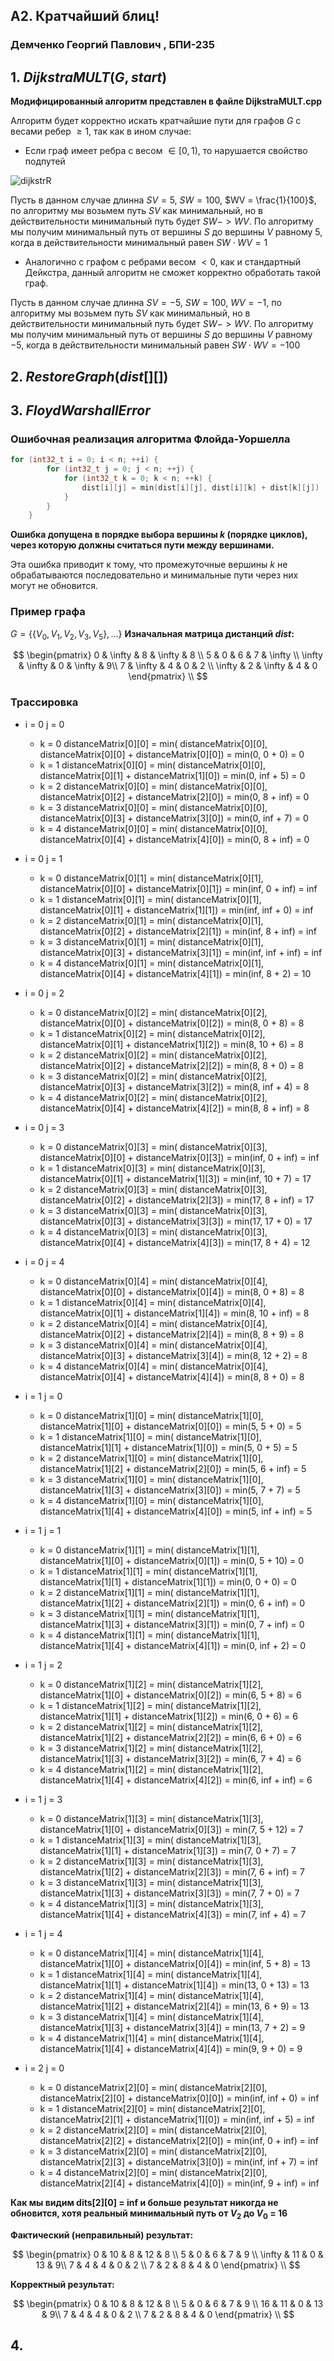 ## A2. Кратчайший блиц!

### Демченко Георгий Павлович , БПИ-235

## 1. $DijkstraMULT(G, start)$

**Модифицированный алгоритм представлен в файле DijkstraMULT.cpp**

Алгоритм будет корректно искать кратчайшие пути для графов $G$ с весами ребер $\geq 1$, так как в ином случае:

- Если граф имеет ребра c весом $\in \left[0, 1\right)$, то нарушается свойство подпутей

![dijkstrR](img/dikst.png)

Пусть в данном случае длинна $SV = 5$, $SW = 100$, $WV = \frac{1}{100}$, по алгоритму мы возьмем путь $SV$ как минимальный, но в действительности минимальный путь будет $SW -> WV$. По алгоритму мы получим минимальный путь от вершины $S$ до вершины $V$ равному $5$, когда в действительности минимальный равен $SW \cdot WV = 1$

- Аналогично с графом с ребрами весом $< 0$, как и стандартный Дейкстра, данный алгоритм не сможет корректно обработать такой граф.

Пусть в данном случае длинна $SV = -5$, $SW = 100$, $WV = -1$, по алгоритму мы возьмем путь $SV$ как минимальный, но в действительности минимальный путь будет $SW -> WV$. По алгоритму мы получим минимальный путь от вершины $S$ до вершины $V$ равному $-5$, когда в действительности минимальный равен $SW \cdot WV = -100$

## 2. $RestoreGraph(dist[][])$


## 3. $FloydWarshallError$


### Ошибочная реализация алгоритма Флойда-Уоршелла

```cpp
for (int32_t i = 0; i < n; ++i) {
        for (int32_t j = 0; j < n; ++j) {
            for (int32_t k = 0; k < n; ++k) {
                dist[i][j] = min(dist[i][j], dist[i][k] + dist[k][j])
            }
        }
    }
```

**Ошибка допущена в порядке выбора вершины $k$ (порядке циклов), через которую должны считаться пути между вершинами.**

Эта ошибка приводит к тому, что промежуточные вершины $k$ не обрабатываются последовательно и минимальные пути через них могут не обновится.

### Пример графа

$G = \{\{V_{0}, V_{1}, V_{2}, V_{3}, V_{5}\}, ...\}$
**Изначальная матрица дистанций $dist$:**

$$
\begin{pmatrix} 
0 & \infty & 8 & \infty & 8 \\
5 & 0 & 6 & 7 & \infty \\
\infty & \infty & 0 & \infty & 9\\
7 & \infty & 4 & 0 & 2 \\
\infty & 2 & \infty & 4 & 0
\end{pmatrix} \\
$$

### Трассировка

- i = 0 j = 0
  - k = 0 distanceMatrix[0][0] = min( distanceMatrix[0][0], distanceMatrix[0][0] + distanceMatrix[0][0]) = min(0, 0 + 0) = 0
  - k = 1 distanceMatrix[0][0] = min( distanceMatrix[0][0], distanceMatrix[0][1] + distanceMatrix[1][0]) = min(0, inf + 5) = 0
  - k = 2 distanceMatrix[0][0] = min( distanceMatrix[0][0], distanceMatrix[0][2] + distanceMatrix[2][0]) = min(0, 8 + inf) = 0
  - k = 3 distanceMatrix[0][0] = min( distanceMatrix[0][0], distanceMatrix[0][3] + distanceMatrix[3][0]) = min(0, inf + 7) = 0
  - k = 4 distanceMatrix[0][0] = min( distanceMatrix[0][0], distanceMatrix[0][4] + distanceMatrix[4][0]) = min(0, 8 + inf) = 0
- i = 0 j = 1
  - k = 0 distanceMatrix[0][1] = min( distanceMatrix[0][1], distanceMatrix[0][0] + distanceMatrix[0][1]) = min(inf, 0 + inf) = inf
  - k = 1 distanceMatrix[0][1] = min( distanceMatrix[0][1], distanceMatrix[0][1] + distanceMatrix[1][1]) = min(inf, inf + 0) = inf
  - k = 2 distanceMatrix[0][1] = min( distanceMatrix[0][1], distanceMatrix[0][2] + distanceMatrix[2][1]) = min(inf, 8 + inf) = inf
  - k = 3 distanceMatrix[0][1] = min( distanceMatrix[0][1], distanceMatrix[0][3] + distanceMatrix[3][1]) = min(inf, inf + inf) = inf
  - k = 4 distanceMatrix[0][1] = min( distanceMatrix[0][1], distanceMatrix[0][4] + distanceMatrix[4][1]) = min(inf, 8 + 2) = 10
- i = 0 j = 2
  - k = 0 distanceMatrix[0][2] = min( distanceMatrix[0][2], distanceMatrix[0][0] + distanceMatrix[0][2]) = min(8, 0 + 8) = 8
  - k = 1 distanceMatrix[0][2] = min( distanceMatrix[0][2], distanceMatrix[0][1] + distanceMatrix[1][2]) = min(8, 10 + 6) = 8
  - k = 2 distanceMatrix[0][2] = min( distanceMatrix[0][2], distanceMatrix[0][2] + distanceMatrix[2][2]) = min(8, 8 + 0) = 8
  - k = 3 distanceMatrix[0][2] = min( distanceMatrix[0][2], distanceMatrix[0][3] + distanceMatrix[3][2]) = min(8, inf + 4) = 8
  - k = 4 distanceMatrix[0][2] = min( distanceMatrix[0][2], distanceMatrix[0][4] + distanceMatrix[4][2]) = min(8, 8 + inf) = 8
- i = 0 j = 3
  - k = 0 distanceMatrix[0][3] = min( distanceMatrix[0][3], distanceMatrix[0][0] + distanceMatrix[0][3]) = min(inf, 0 + inf) = inf
  - k = 1 distanceMatrix[0][3] = min( distanceMatrix[0][3], distanceMatrix[0][1] + distanceMatrix[1][3]) = min(inf, 10 + 7) = 17
  - k = 2 distanceMatrix[0][3] = min( distanceMatrix[0][3], distanceMatrix[0][2] + distanceMatrix[2][3]) = min(17, 8 + inf) = 17
  - k = 3 distanceMatrix[0][3] = min( distanceMatrix[0][3], distanceMatrix[0][3] + distanceMatrix[3][3]) = min(17, 17 + 0) = 17
  - k = 4 distanceMatrix[0][3] = min( distanceMatrix[0][3], distanceMatrix[0][4] + distanceMatrix[4][3]) = min(17, 8 + 4) = 12
- i = 0 j = 4
  - k = 0 distanceMatrix[0][4] = min( distanceMatrix[0][4], distanceMatrix[0][0] + distanceMatrix[0][4]) = min(8, 0 + 8) = 8
  - k = 1 distanceMatrix[0][4] = min( distanceMatrix[0][4], distanceMatrix[0][1] + distanceMatrix[1][4]) = min(8, 10 + inf) = 8
  - k = 2 distanceMatrix[0][4] = min( distanceMatrix[0][4], distanceMatrix[0][2] + distanceMatrix[2][4]) = min(8, 8 + 9) = 8
  - k = 3 distanceMatrix[0][4] = min( distanceMatrix[0][4], distanceMatrix[0][3] + distanceMatrix[3][4]) = min(8, 12 + 2) = 8
  - k = 4 distanceMatrix[0][4] = min( distanceMatrix[0][4], distanceMatrix[0][4] + distanceMatrix[4][4]) = min(8, 8 + 0) = 8

- i = 1 j = 0
  - k = 0 distanceMatrix[1][0] = min( distanceMatrix[1][0], distanceMatrix[1][0] + distanceMatrix[0][0]) = min(5, 5 + 0) = 5
  - k = 1 distanceMatrix[1][0] = min( distanceMatrix[1][0], distanceMatrix[1][1] + distanceMatrix[1][0]) = min(5, 0 + 5) = 5
  - k = 2 distanceMatrix[1][0] = min( distanceMatrix[1][0], distanceMatrix[1][2] + distanceMatrix[2][0]) = min(5, 6 + inf) = 5
  - k = 3 distanceMatrix[1][0] = min( distanceMatrix[1][0], distanceMatrix[1][3] + distanceMatrix[3][0]) = min(5, 7 + 7) = 5
  - k = 4 distanceMatrix[1][0] = min( distanceMatrix[1][0], distanceMatrix[1][4] + distanceMatrix[4][0]) = min(5, inf + inf) = 5
- i = 1 j = 1
  - k = 0 distanceMatrix[1][1] = min( distanceMatrix[1][1], distanceMatrix[1][0] + distanceMatrix[0][1]) = min(0, 5 + 10) = 0
  - k = 1 distanceMatrix[1][1] = min( distanceMatrix[1][1], distanceMatrix[1][1] + distanceMatrix[1][1]) = min(0, 0 + 0) = 0
  - k = 2 distanceMatrix[1][1] = min( distanceMatrix[1][1], distanceMatrix[1][2] + distanceMatrix[2][1]) = min(0, 6 + inf) = 0
  - k = 3 distanceMatrix[1][1] = min( distanceMatrix[1][1], distanceMatrix[1][3] + distanceMatrix[3][1]) = min(0, 7 + inf) = 0
  - k = 4 distanceMatrix[1][1] = min( distanceMatrix[1][1], distanceMatrix[1][4] + distanceMatrix[4][1]) = min(0, inf + 2) = 0
- i = 1 j = 2
  - k = 0 distanceMatrix[1][2] = min( distanceMatrix[1][2], distanceMatrix[1][0] + distanceMatrix[0][2]) = min(6, 5 + 8) = 6
  - k = 1 distanceMatrix[1][2] = min( distanceMatrix[1][2], distanceMatrix[1][1] + distanceMatrix[1][2]) = min(6, 0 + 6) = 6
  - k = 2 distanceMatrix[1][2] = min( distanceMatrix[1][2], distanceMatrix[1][2] + distanceMatrix[2][2]) = min(6, 6 + 0) = 6
  - k = 3 distanceMatrix[1][2] = min( distanceMatrix[1][2], distanceMatrix[1][3] + distanceMatrix[3][2]) = min(6, 7 + 4) = 6
  - k = 4 distanceMatrix[1][2] = min( distanceMatrix[1][2], distanceMatrix[1][4] + distanceMatrix[4][2]) = min(6, inf + inf) = 6
- i = 1 j = 3
  - k = 0 distanceMatrix[1][3] = min( distanceMatrix[1][3], distanceMatrix[1][0] + distanceMatrix[0][3]) = min(7, 5 + 12) = 7
  - k = 1 distanceMatrix[1][3] = min( distanceMatrix[1][3], distanceMatrix[1][1] + distanceMatrix[1][3]) = min(7, 0 + 7) = 7
  - k = 2 distanceMatrix[1][3] = min( distanceMatrix[1][3], distanceMatrix[1][2] + distanceMatrix[2][3]) = min(7, 6 + inf) = 7
  - k = 3 distanceMatrix[1][3] = min( distanceMatrix[1][3], distanceMatrix[1][3] + distanceMatrix[3][3]) = min(7, 7 + 0) = 7
  - k = 4 distanceMatrix[1][3] = min( distanceMatrix[1][3], distanceMatrix[1][4] + distanceMatrix[4][3]) = min(7, inf + 4) = 7
- i = 1 j = 4
  - k = 0 distanceMatrix[1][4] = min( distanceMatrix[1][4], distanceMatrix[1][0] + distanceMatrix[0][4]) = min(inf, 5 + 8) = 13
  - k = 1 distanceMatrix[1][4] = min( distanceMatrix[1][4], distanceMatrix[1][1] + distanceMatrix[1][4]) = min(13, 0 + 13) = 13
  - k = 2 distanceMatrix[1][4] = min( distanceMatrix[1][4], distanceMatrix[1][2] + distanceMatrix[2][4]) = min(13, 6 + 9) = 13
  - k = 3 distanceMatrix[1][4] = min( distanceMatrix[1][4], distanceMatrix[1][3] + distanceMatrix[3][4]) = min(13, 7 + 2) = 9
  - k = 4 distanceMatrix[1][4] = min( distanceMatrix[1][4], distanceMatrix[1][4] + distanceMatrix[4][4]) = min(9, 9 + 0) = 9

- i = 2 j = 0
  - k = 0 distanceMatrix[2][0] = min( distanceMatrix[2][0], distanceMatrix[2][0] + distanceMatrix[0][0]) = min(inf, inf + 0) = inf
  - k = 1 distanceMatrix[2][0] = min( distanceMatrix[2][0], distanceMatrix[2][1] + distanceMatrix[1][0]) = min(inf, inf + 5) = inf
  - k = 2 distanceMatrix[2][0] = min( distanceMatrix[2][0], distanceMatrix[2][2] + distanceMatrix[2][0]) = min(inf, 0 + inf) = inf
  - k = 3 distanceMatrix[2][0] = min( distanceMatrix[2][0], distanceMatrix[2][3] + distanceMatrix[3][0]) = min(inf, inf + 7) = inf
  - k = 4 distanceMatrix[2][0] = min( distanceMatrix[2][0], distanceMatrix[2][4] + distanceMatrix[4][0]) = min(inf, 9 + inf) = inf

**Как мы видим dits[2][0] = inf и больше результат никогда не обновится, хотя реальный минимальный путь от $V_{2}$ до $V_{0}$ = 16**

**Фактический (неправильный) результат:**

$$
\begin{pmatrix} 
0 & 10 & 8 & 12 & 8 \\
5 & 0 & 6 & 7 & 9 \\
\infty & 11 & 0 & 13 & 9\\
7 & 4 & 4 & 0 & 2 \\
7 & 2 & 8 & 4 & 0
\end{pmatrix} \\
$$


**Корректный результат:**

$$
\begin{pmatrix} 
0 & 10 & 8 & 12 & 8 \\
5 & 0 & 6 & 7 & 9 \\
16 & 11 & 0 & 13 & 9\\
7 & 4 & 4 & 0 & 2 \\
7 & 2 & 8 & 4 & 0
\end{pmatrix} \\
$$

## 4.